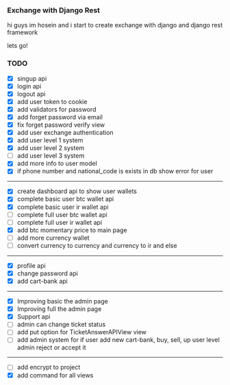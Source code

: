 ### Exchange with Django Rest
hi guys im hosein and i start to create exchange with django and django rest framework

lets go!

### TODO
- [x] singup api
- [x] login api
- [x] logout api
- [x] add user token to cookie
- [x] add validators for password
- [x] add forget password via email
- [x] fix forget password verify view
- [x] add user exchange authentication
- [x] add user level 1 system
- [x] add user level 2 system
- [ ] add user level 3 system
- [x] add more info to user model
- [x] if phone number and national_code is exists in db show error for user
---
- [x] create dashboard api to show user wallets
- [x] complete basic user btc wallet api
- [x] complete basic user ir wallet api
- [ ] complete full user btc wallet api
- [ ] complete full user ir wallet api
- [x] add btc momentary price to main page
- [ ] add more currency wallet
- [ ] convert currency to currency and currency to ir and else
---
- [x] profile api
- [x] change password api
- [x] add cart-bank api
---
- [x] Improving basic the admin page
- [x] Improving full the admin page
- [x] Support api
- [ ] admin can change ticket status
- [ ] add put option for TicketAnswerAPIView view
- [ ] add admin system for if user add new cart-bank, buy, sell, up user level admin reject or accept it
---
- [ ] add encrypt to project
- [x] add command for all views